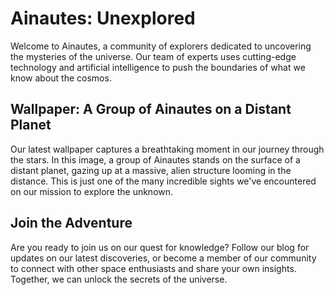 <!--
Write me markdown content of website with wallpaper:

"A group of Ainautes standing on the surface of a distant planet, looking up at a massive, alien structure looming in the distance."

The header of the page should not be copy of the text but rather a real content of the website which is using this wallpaper.
-->

<!--font:Poppins-->

# Ainautes: Unexplored

Welcome to Ainautes, a community of explorers dedicated to uncovering the mysteries of the universe. Our team of experts uses cutting-edge technology and artificial intelligence to push the boundaries of what we know about the cosmos.

## Wallpaper: A Group of Ainautes on a Distant Planet

Our latest wallpaper captures a breathtaking moment in our journey through the stars. In this image, a group of Ainautes stands on the surface of a distant planet, gazing up at a massive, alien structure looming in the distance. This is just one of the many incredible sights we've encountered on our mission to explore the unknown.

## Join the Adventure

Are you ready to join us on our quest for knowledge? Follow our blog for updates on our latest discoveries, or become a member of our community to connect with other space enthusiasts and share your own insights. Together, we can unlock the secrets of the universe.
